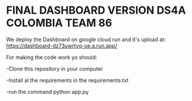 # FINAL DASHBOARD VERSION DS4A COLOMBIA TEAM 86

We deploy the Dashboard on google cloud run and it's upload at:
https://dashboard-dz73uwrtyq-ue.a.run.app/

For making the code work yo should:


-Clone this repository in your computer


-Install al the requirements in the requirements.txt 


-run the command python app.py

